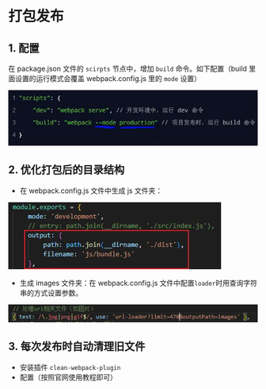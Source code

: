 # 打包发布




## 1. 配置

在 package.json 文件的 `scirpts` 节点中，增加 `build` 命令。如下配置（build 里面设置的运行模式会覆盖 webpack.config.js 里的 `mode` 设置）

![](/images/webpack4-8.png)


## 2. 优化打包后的目录结构

- 在 webpack.config.js 文件中生成 js 文件夹：

![](/images/webpack4-9.png)

- 生成 images 文件夹：在 webpack.config.js 文件中配置`loader`时用查询字符串的方式设置参数。

![](/images/webpack4-10.png)

## 3. 每次发布时自动清理旧文件

- 安装插件 `clean-webpack-plugin`
- 配置（按照官网使用教程即可）

